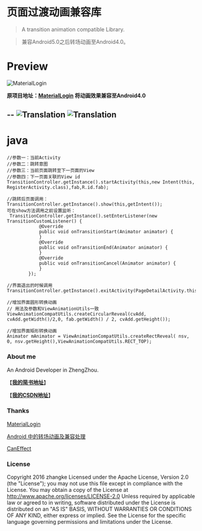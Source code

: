# 页面过渡动画兼容库
>A transition animation compatible Library.

>兼容Android5.0之后转场动画至Android4.0。



# Preview


![MaterialLogin](gif/screen1.gif)

**原项目地址：[MaterialLogin](https://github.com/fanrunqi/MaterialLogin)
将动画效果兼容至Android4.0**

--
![Translation](gif/screen3.gif)
![Translation](gif/screen2.gif)
---
# java

```
//参数一：当前Activity
//参数二：跳转意图
//参数三：当前页面跳转至下一页面的View
//参数四：下一页面关联的View id
TransitionController.getInstance().startActivity(this,new Intent(this, RegisterActivity.class),fab,R.id.fab);

//跳转后页面调用：
TransitionController.getInstance().show(this,getIntent());
可在show方法调用之前设置监听：
 TransitionController.getInstance().setEnterListener(new TransitionCustomListener() {
            @Override
            public void onTransitionStart(Animator animator) {
            }
            @Override
            public void onTransitionEnd(Animator animator) {
            }
            @Override
            public void onTransitionCancel(Animator animator) {
            }
        });

//界面退出的时候调用
TransitionController.getInstance().exitActivity(PageDetailActivity.this);

//增加界面圆形转换动画 
// 用法及参数和ViewAnimationUtils一致
ViewAnimationCompatUtils.createCircularReveal(cvAdd, cvAdd.getWidth()/2,0, fab.getWidth() / 2, cvAdd.getHeight());

//增加界面矩形转换动画 
Animator mAnimator = ViewAnimationCompatUtils.createRectReveal( nsv, 0, nsv.getHeight(),ViewAnimationCompatUtils.RECT_TOP);

```
### About me

An Android Developer in ZhengZhou.

【[**我的简书地址**](http://www.jianshu.com/users/3c751e06dc32/latest_articles)】

【[**我的CSDN地址**](http://blog.csdn.net/zhangke3016)】


### Thanks


[MaterialLogin](https://github.com/fanrunqi/MaterialLogin)

[Android 中的转场动画及兼容处理](http://blog.csdn.net/wl9739/article/details/52833668)

[CanEffect](https://github.com/canyinghao/CanEffect)

### License

Copyright  2016  zhangke
Licensed under the Apache License, Version 2.0 (the "License");
you may not use this file except in compliance with the License.
You may obtain a copy of the License at 
http://www.apache.org/licenses/LICENSE-2.0
Unless required by applicable law or agreed to in writing, software
distributed under the License is distributed on an "AS IS" BASIS,
WITHOUT WARRANTIES OR CONDITIONS OF ANY KIND, either express or implied.
See the License for the specific language governing permissions and
limitations under the License.
